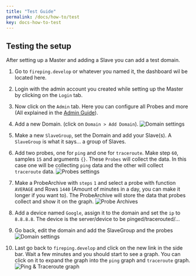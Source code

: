 ```yaml
---
title: "Test Guide"
permalink: /docs/how-to/test
key: docs-how-to-test
---
```


## Testing the setup
After setting up a Master and adding a Slave you can add a test domain.

1. Go to `fireping.develop` or whatever you named it, the dashboard wil be located here.

2. Login with the admin account you created while setting up the Master by clicking on the `Login` tab.

3. Now click on the `Admin` tab. Here you can configure all Probes and more (All explained in the [Admin Guide](/fireping/docs/how-to/admin)).

4. Add a new Domain. (click on `Domain > Add Domain`).
![Domain settings](/fireping/assets/images/domain.png)

5. Make a new `SlaveGroup`, set the Domain and add your Slave(s). A `SlaveGroup` is what it says... a group of Slaves.

6. Add two probes, one for `ping` and one for `traceroute`. Make step `60`, samples `15` and arguments `{}`. These `Probes` will collect the data. In this case one will be collecting `ping` data and the other will collect `traceroute` data.
![Probes settings](/fireping/assets/images/probes.png)

7. Make a ProbeArchive with `steps` `1` and select a probe with function `AVERAGE` and Rows `1440` (Amount of minutes in a day, you can make it longer if you want to). The ProbeArchive will store the data that probes collect and show it on the graph.
![Probe Archives](/fireping/assets/images/probe_archive.png)

8. Add a device named `Google`, assign it to the domain and set the `ip` to `8.8.8.8`. The device is the server/device to be pinged/tracerouted/...

9. Go back, edit the domain and add the SlaveGroup and the probes
![Domain settings](/fireping/assets/images/domain_2.png)

10. Last go back to `fireping.develop` and click on the new link in the side bar. Wait a few minutes and you should start to see a graph. You can click on it to expand the graph into the `ping` graph and `traceroute` graph.
![Ping & Traceroute graph](/fireping/assets/images/dashboard_ping_traceroute_graph.png)